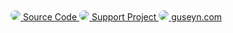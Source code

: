 <a class="floating-link-panel" href="https://github.com/guseyn/nn-math-web">
  <img src="/nn-math-web/image/github.svg" class="link-icon" style="border-radius: 10px;">
  Source Code
</a><a class="floating-link-panel" href="/../html/support.html">
  <img src="/nn-math-web/image/heart.png" class="link-icon" style="border-radius: 10px;">
  Support Project
</a><a class="floating-link-panel" href="https://guseyn.com/html/about.html">
  <img src="/nn-math-web/image/photo.jpg" class="link-icon" style="border-radius: 10px;">
  guseyn.com
</a>